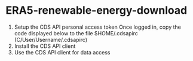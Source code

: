 # ERA5-renewable-energy-download

1. Setup the CDS API personal access token
   Once logged in, copy the code displayed below to the file $HOME/.cdsapirc (C/User/Username/.cdsapirc)
2. Install the CDS API client
3. Use the CDS API client for data access

